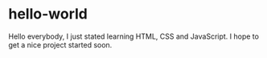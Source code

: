 # hello-world

Hello everybody,
I just stated learning HTML, CSS and JavaScript.
I hope to get a nice project started soon.
